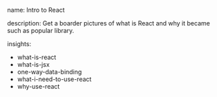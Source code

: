 name: Intro to React

description: Get a boarder pictures of what is React and why it became such as popular library.

insights:
  - what-is-react
  - what-is-jsx
  - one-way-data-binding
  - what-i-need-to-use-react
  - why-use-react